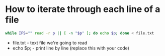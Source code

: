 # How to iterate through each line of a file

```bash
while IFS="" read -r p || [ -n "$p" ]; do echo $p; done < file.txt
```

- file.txt - text file we're going to read
- echo $p; - print line by line (replace this with your code)
